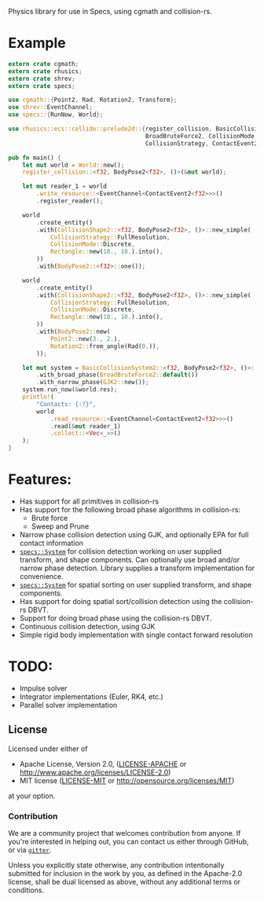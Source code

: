 Physics library for use in Specs, using cgmath and collision-rs.

# Example

```rust
extern crate cgmath;
extern crate rhusics;
extern crate shrev;
extern crate specs;

use cgmath::{Point2, Rad, Rotation2, Transform};
use shrev::EventChannel;
use specs::{RunNow, World};

use rhusics::ecs::collide::prelude2d::{register_collision, BasicCollisionSystem2, BodyPose2,
                                       BroadBruteForce2, CollisionMode, CollisionShape2,
                                       CollisionStrategy, ContactEvent2, GJK2, Rectangle};

pub fn main() {
    let mut world = World::new();
    register_collision::<f32, BodyPose2<f32>, ()>(&mut world);

    let mut reader_1 = world
        .write_resource::<EventChannel<ContactEvent2<f32>>>()
        .register_reader();

    world
        .create_entity()
        .with(CollisionShape2::<f32, BodyPose2<f32>, ()>::new_simple(
            CollisionStrategy::FullResolution,
            CollisionMode::Discrete,
            Rectangle::new(10., 10.).into(),
        ))
        .with(BodyPose2::<f32>::one());

    world
        .create_entity()
        .with(CollisionShape2::<f32, BodyPose2<f32>, ()>::new_simple(
            CollisionStrategy::FullResolution,
            CollisionMode::Discrete,
            Rectangle::new(10., 10.).into(),
        ))
        .with(BodyPose2::new(
            Point2::new(3., 2.),
            Rotation2::from_angle(Rad(0.)),
        ));

    let mut system = BasicCollisionSystem2::<f32, BodyPose2<f32>, ()>::new()
        .with_broad_phase(BroadBruteForce2::default())
        .with_narrow_phase(GJK2::new());
    system.run_now(&world.res);
    println!(
        "Contacts: {:?}",
        world
            .read_resource::<EventChannel<ContactEvent2<f32>>>()
            .read(&mut reader_1)
            .collect::<Vec<_>>()
    );
}
```

# Features:

* Has support for all primitives in collision-rs
* Has support for the following broad phase algorithms in collision-rs:
  * Brute force
  * Sweep and Prune
* Narrow phase collision detection using GJK, and optionally EPA for full contact information
* [`specs::System`](https://docs.rs/specs/0.9.5/specs/trait.System.html) for collision
  detection working on user supplied transform, and shape components.
  Can optionally use broad and/or narrow phase detection.
  Library supplies a transform implementation for convenience.
* [`specs::System`](https://docs.rs/specs/0.9.5/specs/trait.System.html) for spatial
  sorting on user supplied transform, and shape components.
* Has support for doing spatial sort/collision detection using the collision-rs DBVT.
* Support for doing broad phase using the collision-rs DBVT.
* Continuous collision detection, using GJK
* Simple rigid body implementation with single contact forward resolution

# TODO:

* Impulse solver
* Integrator implementations (Euler, RK4, etc.) 
* Parallel solver implementation

## License

Licensed under either of

 * Apache License, Version 2.0, ([LICENSE-APACHE](LICENSE-APACHE) or http://www.apache.org/licenses/LICENSE-2.0)
 * MIT license ([LICENSE-MIT](LICENSE-MIT) or http://opensource.org/licenses/MIT)

at your option.

### Contribution

We are a community project that welcomes contribution from anyone. If you're interested in helping out, you can contact
us either through GitHub, or via [`gitter`](https://gitter.im/collision-rs/Lobby).

Unless you explicitly state otherwise, any contribution intentionally submitted
for inclusion in the work by you, as defined in the Apache-2.0 license, shall be dual licensed as above, without any
additional terms or conditions.
